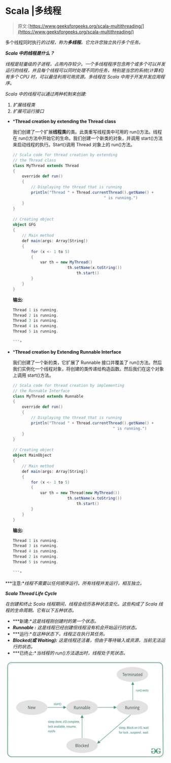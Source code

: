 # Scala |多线程

> 原文:[https://www.geeksforgeeks.org/scala-multithreading/](https://www.geeksforgeeks.org/scala-multithreading/)

多个线程同时执行*的过程，称为**多线程**。它允许您独立执行多个任务。*

***Scala 中的线程是什么？***

**线程是轻量级的子进程，占用内存较少。*一个多线程程序包含两个或多个可以*并发运行的线程*，并且每个线程可以同时处理不同的任务，特别是当您的系统(计算机)有多个 CPU 时，可以最佳利用可用资源。多线程在 Scala 中用于开发并发应用程序。*

*Scala 中的线程可以通过两种机制来创建:*

1.  *扩展线程类*
2.  *扩展可运行接口*

*   ***Thread creation by extending the Thread class**

    我们创建了一个扩展**线程类**的类。此类重写线程类中可用的 run()方法。线程在 run()方法中开始它的生命。我们创建一个新类的对象，并调用 start()方法来启动线程的执行。Start()调用 Thread 对象上的 run()方法。

    ```scala
    // Scala code for thread creation by extending 
    // the Thread class 
    class MyThread extends Thread 
    {
        override def run()
        {
            // Displaying the thread that is running 
            println("Thread " + Thread.currentThread().getName() + 
                                            " is running.")
        }
    } 

    // Creating object
    object GFG
    {
        // Main method
        def main(args: Array[String])
        {
            for (x <- 1 to 5) 
            {
                var th = new MyThread()
                            th.setName(x.toString())
                                th.start()
            }
        }
    }
    ```

    **输出:**

    ```scala
    Thread 1 is running.
    Thread 2 is running.
    Thread 3 is running.
    Thread 4 is running.
    Thread 5 is running.

    ```* 
*   ***Thread creation by Extending Runnable Interface**

    我们创建了一个新的类，它扩展了 Runnable 接口并覆盖了 run()方法。然后我们实例化一个线程对象，将创建的类传递给构造函数。然后我们在这个对象上调用 start()方法。

    ```scala
    // Scala code for thread creation by implementing 
    // the Runnable Interface 
    class MyThread extends Runnable 
    {
        override def run()
        {
            // Displaying the thread that is running 
            println("Thread " + Thread.currentThread().getName() +
                                                " is running.")
        }
    } 

    // Creating object
    object MainObject
    {
        // Main method
        def main(args: Array[String])
        {
            for (x <- 1 to 5) 
            {
                var th = new Thread(new MyThread())
                            th.setName(x.toString())
                                th.start()
            }
        }
    }
    ```

    **输出:**

    ```scala
    Thread 1 is running.
    Thread 3 is running.
    Thread 4 is running.
    Thread 2 is running.
    Thread 5 is running.

    ```* 

***注意:**线程不需要以任何顺序运行。所有线程并发运行，相互独立。*

***Scala Thread Life Cycle***

*在创建和终止 Scala 线程期间，线程会经历各种状态变化。这些构成了 Scala 线程的生命周期。它有以下五种状态。*

*   ***新建:**这是线程刚创建时的第一个状态。*
*   ***Runnable :** 这是线程已经创建但线程没有机会开始运行的状态。*
*   ***运行:**在这种状态下，线程正在执行其任务。*
*   ***Blocked(或 Waiting):** 这是线程还活着，但由于等待输入或资源，当前无法运行的状态。*
*   ***已终止:**当线程的 run()方法退出时，线程处于死状态。*

*![](img/bbf9336d8b768225bddd7d2ad9f04a8d.png)*